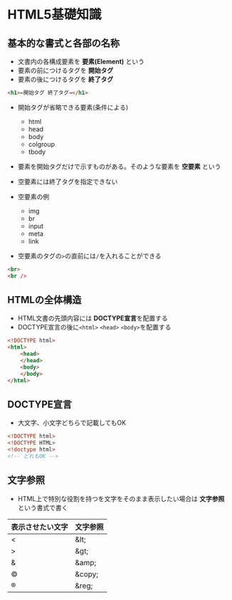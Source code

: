 # HTML5基礎知識

## 基本的な書式と各部の名称

- 文書内の各構成要素を **要素(Element)** という
- 要素の前につけるタグを **開始タグ**
- 要素の後につけるタグを **終了タグ**

```html
<h1>←開始タグ 終了タグ→</h1>
```

- 開始タグが省略できる要素(条件による)
    - html
    - head
    - body
    - colgroup
    - tbody

- 要素を開始タグだけで示すものがある。そのような要素を **空要素** という
- 空要素には終了タグを指定できない
- 空要素の例
    - img
    - br
    - input
    - meta
    - link
- 空要素のタグの`>`の直前には`/`を入れることができる
```html
<br>
<br />
```

## HTMLの全体構造

- HTML文書の先頭内容には **DOCTYPE宣言**を配置する
- DOCTYPE宣言の後に`<html>` `<head>` `<body>`を配置する
```html
<!DOCTYPE html>
<html>
    <head>
    </head>
    <body>
    </body>
</html>
```

## DOCTYPE宣言

- 大文字、小文字どちらで記載してもOK
```html
<!DOCTYPE html>
<!DOCTYPE HTML>
<!doctype html>
<!-- どれもOK -->
```

## 文字参照

- HTML上で特別な役割を持つを文字をそのまま表示したい場合は **文字参照** という書式で書く

|表示させたい文字|文字参照|
|---|---|
|<|\&lt;|
|>|\&gt;|
|&|\&amp;|
|&copy;|\&copy;|
|&reg;|\&reg;|

